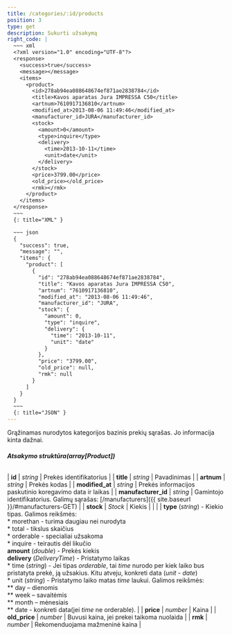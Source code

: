 ```yaml
---
title: /categories/:id/products
position: 3
type: get
description: Sukurti užsakymą
right_code: |
  ~~~ xml
  <?xml version="1.0" encoding="UTF-8"?>
  <response>
    <success>true</success>
    <message></message>
    <items>
      <product>
        <id>278ab94ea088648674ef871ae2838784</id>
        <title>Kavos aparatas Jura IMPRESSA C50</title>
        <artnum>7610917136810</artnum>
        <modified_at>2013-08-06 11:49:46</modified_at>
        <manufacturer_id>JURA</manufacturer_id>
        <stock>
          <amount>0</amount>
          <type>inquire</type>
          <delivery>
            <time>2013-10-11</time>
            <unit>date</unit>
          </delivery>
        </stock>
        <price>3799.00</price>
        <old_price></old_price>
        <rmk></rmk>
      </product>
    </items>
  </response>
  ~~~
  {: title="XML" }

  ~~~ json
  {
    "success": true,
    "message": "",
    "items": {
      "product": [
        {
          "id": "278ab94ea088648674ef871ae2838784",
          "title": "Kavos aparatas Jura IMPRESSA C50",
          "artnum": "7610917136810",
          "modified_at": "2013-08-06 11:49:46",
          "manufacturer_id": "JURA",
          "stock": {
            "amount": 0,
            "type": "inquire",
            "delivery": {
              "time": "2013-10-11",
              "unit": "date"
            }
          },
          "price": "3799.00",
          "old_price": null,
          "rmk": null
        }
      ]
    }
  }
  ~~~
  {: title="JSON" }
---
```

Grąžinamas nurodytos kategorijos bazinis prekių sąrašas. Jo informacija kinta dažnai.

###### **Atsakymo struktūra(array[Product])**

| **id** | *string* | Prekės identifikatorius |
| **title** | *string* | Pavadinimas |
| **artnum** | *string* | Prekės kodas |
| **modified_at** | *string* | Prekės informacijos paskutinio koregavimo data ir laikas |
| **manufacturer_id** | *string* | Gamintojo identifikatorius. Galimų sąrašas: [/manufacturers]({{ site.baseurl }}/#manufacturers-GET) |
| **stock** | *Stock* | Kiekis |
| | | **type** (*string*) - Kiekio tipas. Galimos reikšmės: <br>* morethan - turima daugiau nei nurodyta <br>* total - tikslus skaičius <br>* orderable - specialiai užsakoma <br>* inquire - teirautis dėl likučio <br>**amount** (*double*) - Prekės kiekis <br>**delivery** (*DeliveryTime*) - Pristatymo laikas <br>* time (*string*) - Jei tipas *orderable*, tai *time* nurodo per kiek laiko bus pristatyta prekė, ją užsakius. Kitu atveju, konkreti data (*unit - date*) <br>* unit (*string*) - Pristatymo laiko matas *time* laukui. Galimos reikšmės: <br>** day – dienomis <br>** week – savaitėmis <br>** month – mėnesiais <br>** date - konkreti data(jei *time* ne orderable). |
| **price** | *number* | Kaina |
| **old_price** | *number* | Buvusi kaina, jei prekei taikoma nuolaida |
| **rmk** | *number* | Rekomenduojama mažmeninė kaina |
